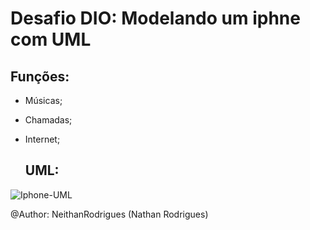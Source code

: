 # Desafio DIO: Modelando um iphne com UML

## Funções:

- Músicas;

- Chamadas;

- Internet;

  ## UML: 

 ![Iphone-UML](https://github.com/NeithanRodrigues/dio-iphone-uml/assets/162509369/d90e232e-ada6-4cca-a246-da915cef37e6)

@Author: NeithanRodrigues (Nathan Rodrigues)
